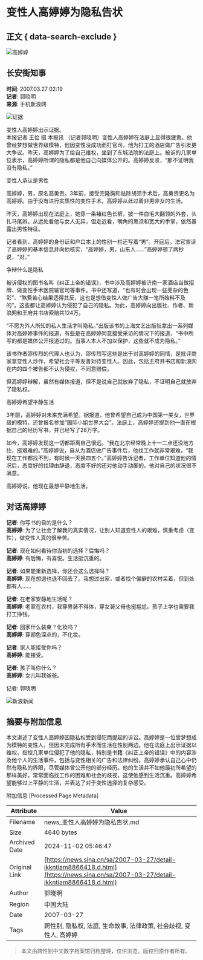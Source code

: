 # 变性人高婷婷为隐私告状

## 正文 { data-search-exclude }


![高婷婷](//tvax1.sinaimg.cn/crop.0.0.640.640.180/652f5916ly8gdimr47he4j20hs0hsad0.jpg)

## 长安街知事

**时间**: 2007.03.27 02:19  
**记者**: 郭晓明  
**来源**: 手机新浪网

![证据](//z2.sinaimg.cn/auto/resize?img=http%3A%2F%2Fimage2.sina.com.cn%2Fdy%2Fc%2F2007-03-27%2Fe03024d6ce298250185bd792074707ba.jpg&size=328_218)

变性人高婷婷出示证据。  
本报记者 王俭 摄 本报讯 （记者郭晓明）变性人高婷婷在法庭上显得很疲惫。他曾经梦想做世界级模特，他因变性没成功而打官司，他为打工的酒店做广告引发更大争议。昨天，高婷婷为了给自己维权，坐到了东城法院的法庭上。被诉的几家单位表示，高婷婷所谓的隐私都是他自己向媒体公开的。高婷婷反驳，“那不证明我没有隐私。”

变性人承认是男性

高婷婷，男，原名高勇贵。3年前，接受完隆胸和祛除胡须手术后，高勇贵更名为高婷婷。由于没有进行实质性的变性手术，高婷婷从此过着非男非女的生活。

昨天，高婷婷出现在法庭上，她穿一条褚红色长裤，披一件白毛大翻领的外套，头扎马尾辫。从远处看他与女人无异，但走近看，嘴角的黑须和宽大的手掌，依然暴露出男性特征。

记者看到，高婷婷的身份证和户口本上的性别一栏还写着“男”。开庭后，法官宣读了高婷婷的基本信息并向他核实，“高婷婷，男，山东人……”高婷婷顿了两秒说，“对。”

争辩什么是隐私

被诉侵权的图书名叫《纠正上帝的错误》，书中涉及高婷婷被济南一家酒店当做招牌、做变性手术医院输官司等事件。书中还写道，“也有时会出现一些芜杂的色彩”、“煞费苦心结果适得其反，这也是想借变性人做广告大赚一笔所始料不及的”。这些都让高婷婷认为侵犯了自己的隐私。为此，高婷婷向出版社、作者、新浪网和王府井书店索赔共124万。

“不愿为外人所知的私人生活才叫隐私。”出版该书的上海文艺出版社拿出一系列媒体对高婷婷事件的报道，有些是在高婷婷同意接受采访的情况下的报道，“书中所写的都是媒体公开报道过的。当事人本人不加以保护，这些就不成为隐私。”

该书作者邵传烈的代理人也认为，邵传烈写这些是出于对高婷婷的同情，是批评商家拿变性人炒作，希望社会平等友善对待变性人。因此，包括王府井书店和新浪网在内的四个被告都不认为侵权，不同意赔偿。

但高婷婷辩解，虽然有媒体报道，但不是说自己就放弃了隐私，不证明自己就放弃了隐私权。

高婷婷希望平静生活

3年前，高婷婷对未来充满希望。据报道，他曾希望自己成为中国第一美女，世界级的模特，还曾报名参加“国际小姐世界大会”。法庭上，高婷婷还提到他一直在根据自己的经历写书，并已经写了28万字。

如今，高婷婷发现这一切都距离自己很远。“我在北京经常晚上十一二点还没地方住，挺艰难的。”高婷婷说，自从为酒店做广告事件后，他找工作就非常艰难，“我现在工作都找不到，有时候一天换四五个。”高婷婷告诉记者，工作单位知道他的情况后，态度好的找理由辞退，态度不好的还对他动手动脚的。他对自己的状况很不满意。

高婷婷说，他现在最想平静地生活。

## 对话高婷婷

**记者**: 你写书的目的是什么？  
**高婷婷**: 为了让社会了解我的真实情况，让别人知道变性人的艰难，慎重考虑（变性），做变性人真的很辛苦。

**记者**: 现在如何看待你当初的选择？后悔吗？  
**高婷婷**: 有后悔，有喜悦。生活挺沉重的。

**记者**: 如果能重新选择，你还会这么选择吗？  
**高婷婷**: 现在想退也退不回去了。我想过出家，或者找个偏僻的农村呆着，但到处都有人……

**记者**: 在老家安静地生活呢？  
**高婷婷**: 老家在农村，我穿男装不得体，穿女装父母也挺尴尬。孩子上学也需要我打工挣钱。

**记者**: 回家什么装束？化妆吗？  
**高婷婷**: 穿颜色深点的，不化妆。

**记者**: 家人能接受你吗？  
**高婷婷**: 能接受。

**记者**: 孩子叫你什么？  
**高婷婷**: 女儿叫我爸爸。

记者: 郭晓明

![新浪新闻](//n.sinaimg.cn/default/80905340/20200331/sinalogo.png)

## 摘要与附加信息

<!-- tcd_abstract -->
本文讲述了变性人高婷婷因隐私权受到侵犯而提起的诉讼。高婷婷是一位曾梦想成为模特的变性人，但因未完成所有手术而生活在性别两边。他在法庭上出示证据以维权，指控几家单位侵犯了他的隐私，特别是书籍《纠正上帝的错误》中的内容涉及他个人的生活事件，包括与变性相关的广告和法律纠纷。高婷婷承认自己心中仍然有隐私的界限，尽管媒体曾公开他的部分经历。他的生活并不如他最初所希望的那样美好，常常面临找工作的困难和社会的歧视，这使他感到生活沉重。高婷婷希望能够过上平静的生活，并表达了对于变性选择的复杂感受。
<!-- tcd_abstract_end -->

附加信息 [Processed Page Metadata]

| Attribute       | Value                                  |
|-----------------|----------------------------------------|
| Filename        | news_变性人高婷婷为隐私告状.md                             |
| Size            | 4640 bytes                           |
| Archived Date   | 2024-11-02 05:46:47                             |
| Original Link   | [https://news.sina.cn/sa/2007-03-27/detail-ikkntiam8866418.d.html](https://news.sina.cn/sa/2007-03-27/detail-ikkntiam8866418.d.html)                       |
| Author          | 郭晓明                               |
| Region          | 中国大陆                               |
| Date            | 2007-03-27                                 |
| Tags            | 跨性别, 隐私权, 法庭, 生命故事, 法律政策, 社会歧视, 变性人, 高婷婷                                 |
>
> 本文由跨性别中文数字档案馆归档整理，仅供浏览。版权归原作者所有。
>